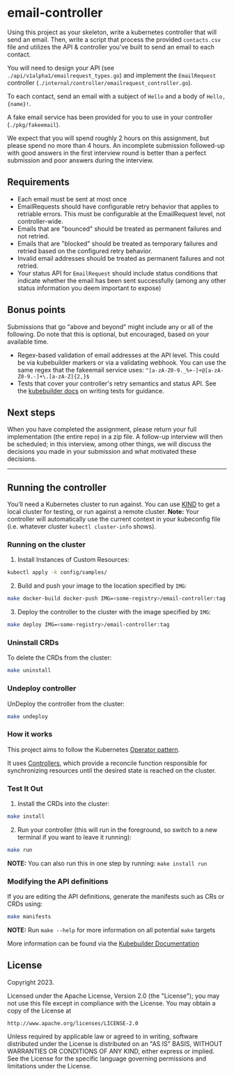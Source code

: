 # email-controller

Using this project as your skeleton, write a kubernetes controller that will send an email. Then, write a script that process the provided `contacts.csv` file and utilizes the API & controller you've built to send an email to each contact.

You will need to design your API (see `./api/v1alpha1/emailrequest_types.go`) and implement the `EmailRequest` controller (`./internal/controller/emailrequest_controller.go`). 

To each contact, send an email with a subject of `Hello` and a body of `Hello, {name}!`. 

A fake email service has been provided for you to use in your controller (`./pkg/fakeemail`). 

We expect that you will spend roughly 2 hours on this assignment, but please spend no more than 4 hours. An incomplete submission followed-up with good answers in the first interview round is better than a perfect submission and poor answers during the interview.

## Requirements
- Each email must be sent at most once
- EmailRequests should have configurable retry behavior that applies to retriable errors. This must be configurable at the EmailRequest level, not controller-wide.
- Emails that are "bounced" should be treated as permanent failures and not retried.
- Emails that are "blocked" should be treated as temporary failures and retried based on the configured retry behavior.
- Invalid email addresses should be treated as permanent failures and not retried.
- Your status API for `EmailRequest` should include status conditions that indicate whether the email has been sent successfully (among any other status information you deem important to expose)

## Bonus points

Submissions that go "above and beyond" might include any or all of the following. Do note that this is optional, but encouraged, based on your available time.
- Regex-based validation of email addresses at the API level. This could be via kubebuilder markers or via a validating webhook. You can use the same regex that the fakeemail service uses: `^[a-zA-Z0-9._%+-]+@[a-zA-Z0-9.-]+\.[a-zA-Z]{2,}$` 
- Tests that cover your controller's retry semantics and status API. See the [kubebuilder docs](https://book.kubebuilder.io/cronjob-tutorial/writing-tests) on writing tests for guidance.


## Next steps

When you have completed the assignment, please return your full implementation (the entire repo) in a zip file. A follow-up interview will then be scheduled; in this interview, among other things, we will discuss the decisions you made in your submission and what motivated these decisions.


--------------------


## Running the controller 
You’ll need a Kubernetes cluster to run against. You can use [KIND](https://sigs.k8s.io/kind) to get a local cluster for testing, or run against a remote cluster.
**Note:** Your controller will automatically use the current context in your kubeconfig file (i.e. whatever cluster `kubectl cluster-info` shows).

### Running on the cluster
1. Install Instances of Custom Resources:

```sh
kubectl apply -k config/samples/
```

2. Build and push your image to the location specified by `IMG`:

```sh
make docker-build docker-push IMG=<some-registry>/email-controller:tag
```

3. Deploy the controller to the cluster with the image specified by `IMG`:

```sh
make deploy IMG=<some-registry>/email-controller:tag
```

### Uninstall CRDs
To delete the CRDs from the cluster:

```sh
make uninstall
```

### Undeploy controller
UnDeploy the controller from the cluster:

```sh
make undeploy
```

### How it works
This project aims to follow the Kubernetes [Operator pattern](https://kubernetes.io/docs/concepts/extend-kubernetes/operator/).

It uses [Controllers](https://kubernetes.io/docs/concepts/architecture/controller/),
which provide a reconcile function responsible for synchronizing resources until the desired state is reached on the cluster.

### Test It Out
1. Install the CRDs into the cluster:

```sh
make install
```

2. Run your controller (this will run in the foreground, so switch to a new terminal if you want to leave it running):

```sh
make run
```

**NOTE:** You can also run this in one step by running: `make install run`

### Modifying the API definitions
If you are editing the API definitions, generate the manifests such as CRs or CRDs using:

```sh
make manifests
```

**NOTE:** Run `make --help` for more information on all potential `make` targets

More information can be found via the [Kubebuilder Documentation](https://book.kubebuilder.io/introduction.html)

## License

Copyright 2023.

Licensed under the Apache License, Version 2.0 (the "License");
you may not use this file except in compliance with the License.
You may obtain a copy of the License at

    http://www.apache.org/licenses/LICENSE-2.0

Unless required by applicable law or agreed to in writing, software
distributed under the License is distributed on an "AS IS" BASIS,
WITHOUT WARRANTIES OR CONDITIONS OF ANY KIND, either express or implied.
See the License for the specific language governing permissions and
limitations under the License.

